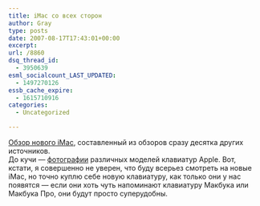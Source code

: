 ```yaml
---
title: iMac со всех сторон
author: Gray
type: posts
date: 2007-08-17T17:43:01+00:00
excerpt:
url: /8860
dsq_thread_id:
  - 3950639
esml_socialcount_LAST_UPDATED:
  - 1497270126
essb_cache_expire:
  - 1615710916
categories:
  - Uncategorized

---
```








<a href="http://gizmodo.com/gadgets/frankenreview/9-takes-on-the-imac-aluminum-290467.php" target="_blank">Обзор нового iMac</a>, составленный из обзоров сразу десятка других источников.  
До кучи &#8212; <a href="http://pix.blakespot.com/view/computers/misc/apple_keyboard/" target="_blank">фотографии</a> различных моделей клавиатур Apple. Вот, кстати, я совершенно не уверен, что буду всерьез смотреть на новые iMac, но точно куплю себе новую клавиатуру, как только они у нас появятся &#8212; если они хоть чуть напоминают клавиатуру Макбука или Макбука Про, они будут просто суперудобны.